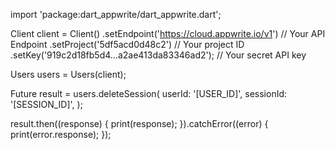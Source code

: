 import 'package:dart_appwrite/dart_appwrite.dart';

Client client = Client()
  .setEndpoint('https://cloud.appwrite.io/v1') // Your API Endpoint
  .setProject('5df5acd0d48c2') // Your project ID
  .setKey('919c2d18fb5d4...a2ae413da83346ad2'); // Your secret API key

Users users = Users(client);

Future result = users.deleteSession(
  userId: '[USER_ID]',
  sessionId: '[SESSION_ID]',
);

result.then((response) {
  print(response);
}).catchError((error) {
  print(error.response);
});
